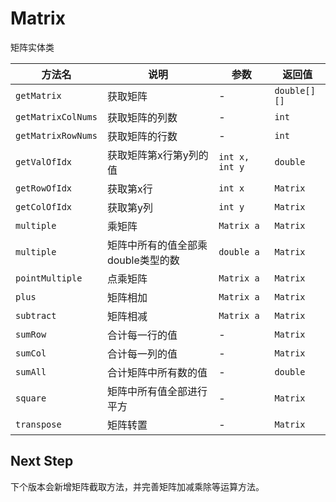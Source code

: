 # Matrix

矩阵实体类

| 方法名             | 说明                               | 参数           | 返回值       |
| ------------------ | ---------------------------------- | -------------- | ------------ |
| `getMatrix`        | 获取矩阵                           | -              | `double[][]` |
| `getMatrixColNums` | 获取矩阵的列数                     | -              | `int`        |
| `getMatrixRowNums` | 获取矩阵的行数                     | -              | `int`        |
| `getValOfIdx`      | 获取矩阵第x行第y列的值             | `int x, int y` | `double`     |
| `getRowOfIdx`      | 获取第x行                          | `int x`        | `Matrix`     |
| `getColOfIdx`      | 获取第y列                          | `int y`        | `Matrix`     |
| `multiple`         | 乘矩阵                             | `Matrix a`     | `Matrix`     |
| `multiple`         | 矩阵中所有的值全部乘double类型的数 | `double a`     | `Matrix`     |
| `pointMultiple`    | 点乘矩阵                           | `Matrix a`     | `Matrix`     |
| `plus`             | 矩阵相加                           | `Matrix a`     | `Matrix`     |
| `subtract`         | 矩阵相减                           | `Matrix a`     | `Matrix`     |
| `sumRow`           | 合计每一行的值                     | -              | `Matrix`     |
| `sumCol`           | 合计每一列的值                     | -              | `Matrix`     |
| `sumAll`           | 合计矩阵中所有数的值               | -              | `double`     |
| `square`           | 矩阵中所有值全部进行平方           | -              | `Matrix`     |
| `transpose`        | 矩阵转置                           | -              | `Matrix`     |

## Next Step
下个版本会新增矩阵截取方法，并完善矩阵加减乘除等运算方法。
